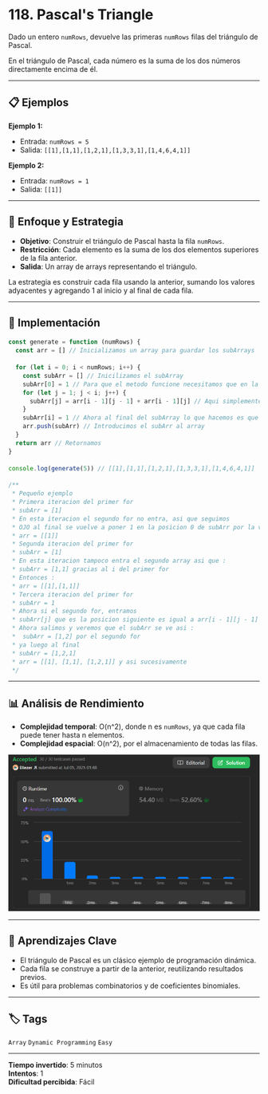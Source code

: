 # 118. Pascal's Triangle

Dado un entero `numRows`, devuelve las primeras `numRows` filas del triángulo de Pascal.

En el triángulo de Pascal, cada número es la suma de los dos números directamente encima de él.

---

## 📋 Ejemplos

**Ejemplo 1:**

- Entrada: `numRows = 5`
- Salida: `[[1],[1,1],[1,2,1],[1,3,3,1],[1,4,6,4,1]]`

**Ejemplo 2:**

- Entrada: `numRows = 1`
- Salida: `[[1]]`

---

## 💭 Enfoque y Estrategia

- **Objetivo**: Construir el triángulo de Pascal hasta la fila `numRows`.
- **Restricción**: Cada elemento es la suma de los dos elementos superiores de la fila anterior.
- **Salida**: Un array de arrays representando el triángulo.

La estrategia es construir cada fila usando la anterior, sumando los valores adyacentes y agregando 1 al inicio y al final de cada fila.

---

## 🔧 Implementación

```js
const generate = function (numRows) {
  const arr = [] // Inicializamos un array para guardar los subArrays

  for (let i = 0; i < numRows; i++) {
    const subArr = [] // Inicilizamos el subArray
    subArr[0] = 1 // Para que el metodo funcione necesitamos que en la primera posicion siempre sea 1
    for (let j = 1; j < i; j++) {
      subArr[j] = arr[i - 1][j - 1] + arr[i - 1][j] // Aqui simplemente vamos sumando desde la posicion 0 hasta subArr - 1
    }
    subArr[i] = 1 // Ahora al final del subArray lo que hacemos es que en la ultima posicion pusheamos 1
    arr.push(subArr) // Introducimos el subArr al array
  }
  return arr // Retornamos
}

console.log(generate(5)) // [[1],[1,1],[1,2,1],[1,3,3,1],[1,4,6,4,1]]

/**
 * Pequeño ejemplo
 * Primera iteracion del primer for
 * subArr = [1]
 * En esta iteracion el segundo for no entra, asi que seguimos
 * OJO al final se vuelve a poner 1 en la posicion 0 de subArr por la varible del for, i
 * arr = [[1]]
 * Segunda iteracion del primer for
 * subArr = [1]
 * En esta iteracion tampoco entra el segundo array asi que :
 * subArr = [1,1] gracias al i del primer for
 * Entonces :
 * arr = [[1],[1,1]]
 * Tercera iteracion del primer for
 * subArr = 1
 * Ahora si el segundo for, entramos
 * subArr[j] que es la posicion siguiente es igual a arr[i - 1][j - 1] que es igual a este array [1,1] la pocion 0 + la posicion 1 que es 1
 * Ahora salimos y veremos que el subArr se ve asi :
 *  subArr = [1,2] por el segundo for
 * ya luego al final
 * subArr = [1,2,1]
 * arr = [[1], [1,1], [1,2,1]] y asi sucesivamente
 */

```

---

## 📊 Análisis de Rendimiento

- **Complejidad temporal**: O(n^2), donde n es `numRows`, ya que cada fila puede tener hasta n elementos.
- **Complejidad espacial**: O(n^2), por el almacenamiento de todas las filas.

![rendimiento](./public/rendimiento.png)

---

## 🎯 Aprendizajes Clave

- El triángulo de Pascal es un clásico ejemplo de programación dinámica.
- Cada fila se construye a partir de la anterior, reutilizando resultados previos.
- Es útil para problemas combinatorios y de coeficientes binomiales.

---

## 🏷️ Tags

`Array` `Dynamic Programming` `Easy`

---

**Tiempo invertido**: 5 minutos  
**Intentos**: 1  
**Dificultad percibida**: Fácil